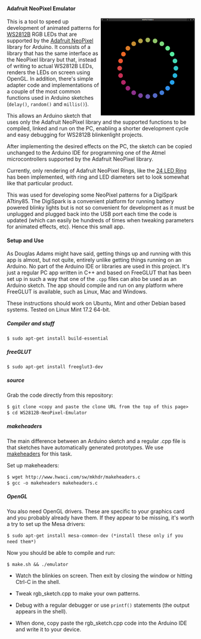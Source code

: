 #### Adafruit NeoPixel Emulator

<img align="right" width="50%" src="./screenshot.png">

This is a tool to speed up development of animated patterns for [WS2812B](https://www.adafruit.com/datasheets/WS2812B.pdf) RGB LEDs that are supported by the [Adafruit NeoPixel](https://www.adafruit.com/category/168) library for Arduino. It consists of a library that has the same interface as the NeoPixel library but that, instead of writing to actual WS2812B LEDs, renders the LEDs on screen using OpenGL. In addition, there's simple adapter code and implementations of a couple of the most common functions used in Arduino sketches (`delay()`, `random()` and `millis()`).

This allows an Arduino sketch that uses only the Adafruit NeoPixel library and the supported functions to be compiled, linked and run on the PC, enabling a shorter development cycle and easy debugging for WS2812B blinkenlight projects.

After implementing the desired effects on the PC, the sketch can be copied unchanged to the Arduino IDE for programming one of the Atmel microcontrollers supported by the Adafruit NeoPixel library.

Currently, only rendering of Adafruit NeoPixel Rings, like the [24 LED Ring](https://www.adafruit.com/products/1586) has been implemented, with ring and LED diameters set to look somewhat like that particular product.

This was used for developing some NeoPixel patterns for a DigiSpark ATtiny85. The DigiSpark is a convenient platform for running battery powered blinky lights but is not so convenient for development as it must be unplugged and plugged back into the USB port each time the code is updated (which can easily be hundreds of times when tweaking parameters for animated effects, etc). Hence this small app. 

#### Setup and Use

As Douglas Adams might have said, getting things up and running with this app is almost, but not quite, entirely unlike getting things running on an Arduino. No part of the Arduino IDE or libraries are used in this project. It's just a regular PC app written in C++ and based on FreeGLUT that has been set up in such a way that one of the `.cpp` files can also be used as an Arduino sketch. The app should compile and run on any platform where FreeGLUT is available, such as Linux, Mac and Windows.     

These instructions should work on Ubuntu, Mint and other Debian based systems. Tested on Linux Mint 17.2 64-bit.

##### Compiler and stuff

    $ sudo apt-get install build-essential

##### freeGLUT

    $ sudo apt-get install freeglut3-dev

##### source

Grab the code directly from this repository:

    $ git clone <copy and paste the clone URL from the top of this page>
    $ cd WS2812B-NeoPixel-Emulator

##### makeheaders

The main difference between an Arduino sketch and a regular .cpp file is that sketches have automatically generated prototypes. We use [makeheaders](http://www.hwaci.com/sw/mkhdr/makeheaders.html) for this task.
 
Set up makeheaders:

    $ wget http://www.hwaci.com/sw/mkhdr/makeheaders.c
    $ gcc -o makeheaders makeheaders.c

##### OpenGL

You also need OpenGL drivers. These are specific to your graphics card and you probably already have them. If they appear to be missing, it's worth a try to set up the Mesa drivers:

    $ sudo apt-get install mesa-common-dev (*install these only if you need them*)

Now you should be able to compile and run:

    $ make.sh && ./emulator
    
* Watch the blinkies on screen. Then exit by closing the window or hitting Ctrl-C in the shell.

* Tweak rgb_sketch.cpp to make your own patterns.

* Debug with a regular debugger or use `printf()` statements (the output appears in the shell).

* When done, copy paste the rgb_sketch.cpp code into the Arduino IDE and write it to your device.

